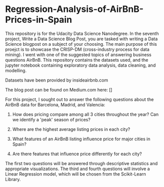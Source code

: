 # Regression-Analysis-of-AirBnB-Prices-in-Spain

This repository is for the Udacity Data Science Nanodegree. In the seventh project, Write a Data Science Blog Post, you are tasked with writing a Data Science blogpost on a subject of your choosing. The main purpose of this proejct is to showcase the CRISP-DM (cross-industry process for data mining). I went with one of the suggested topics of answering business questions AirBnB. This repository contains the datasets used, and the jupyter notebook containing exploratory data analysis, data cleaning, and modelling. 

Datasets have been provided by insideairbnb.com

The blog post can be found on Medium.com here: []

For this project, I sought out to answer the following questions about the AirBnB data for Barcelona, Madrid, and Valencia:

1. How does pricing compare among all 3 cities throughout the year? Can we identify a 'peak' season of prices?

2. Where are the highest average listing prices in each city?

3. What features of an AirBnB listing influence price for major cities in Spain?

4. Are there features that influence price differently for each city?

The first two questions will be answered through descriptive statistics and appropriate visualizations. The third and fourth questions will involve a Linear Regression model, which will be chosen from the Scikit-Learn Library.
